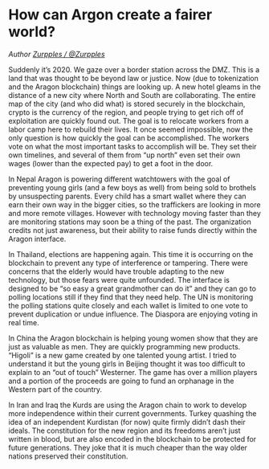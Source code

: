 # How can Argon create a fairer world?

_Author [Zurpples / @Zurpples](https://github.com/Zurpples)_

Suddenly it’s 2020. We gaze over a border station across the DMZ. This is a land that was thought to be beyond law or justice. Now (due to tokenization and the Aragon blockchain) things are looking up. A new hotel gleams in the distance of a new city where North and South are collaborating. The entire map of the city (and who did what) is stored securely in the blockchain, crypto is the currency of the region, and people trying to get rich off of exploitation are quickly found out. The goal is to relocate workers from a labor camp here to rebuild their lives. It once seemed impossible, now the only question is how quickly the goal can be accomplished. The workers vote on what the most important tasks to accomplish will be. They set their own timelines, and several of them from “up north” even set their own wages (lower than the expected pay) to get a foot in the door.

In Nepal Aragon is powering different watchtowers with the goal of preventing young girls (and a few boys as well) from being sold to brothels by unsuspecting parents. Every child has a smart wallet where they can earn their own way in the bigger cities, so the traffickers are looking in more and more remote villages. However with technology moving faster than they are monitoring stations may soon be a thing of the past. The organization credits not just awareness, but their ability to raise funds directly within the Aragon interface.

In Thailand, elections are happening again. This time it is occurring on the blockchain to prevent any type of interference or tampering. There were concerns that the elderly would have trouble adapting to the new technology, but those fears were quite unfounded. The interface is designed to be “so easy a great grandmother can do it” and they can go to polling locations still if they find that they need help. The UN is monitoring the polling stations quite closely and each wallet is limited to one vote to prevent duplication or undue influence. The Diaspora are enjoying voting in real time.

In China the Aragon blockchain is helping young women show that they are just as valuable as men. They are quickly programming new products. “Higoli” is a new game created by one talented young artist. I tried to understand it but the young girls in Beijing thought it was too difficult to explain to an “out of touch” Westerner. The game has over a million players and a portion of the proceeds are going to fund an orphanage in the Western part of the country.

In Iran and Iraq the Kurds are using the Aragon chain to work to develop more independence within their current governments. Turkey quashing the idea of an independent Kurdistan (for now) quite firmly didn’t dash their ideals. The constitution for the new region and its freedoms aren’t just written in blood, but are also encoded in the blockchain to be protected for future generations. They joke that it is much cheaper than the way older nations preserved their constitution.
